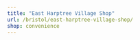 ```yaml
---
title: "East Harptree Village Shop"
url: /bristol/east-harptree-village-shop/
shop: convenience
---
```

